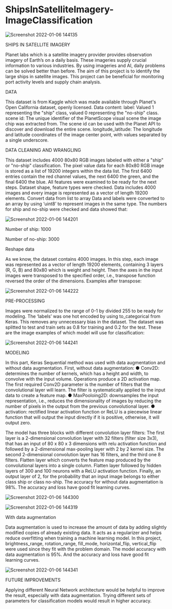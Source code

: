 # ShipsInSatelliteImagery-ImageClassification
![Screenshot 2022-01-06 144135](https://user-images.githubusercontent.com/61709276/148442839-221cffd2-fb44-4389-ae46-18a6399d6af9.png)

SHIPS IN SATELLITE IMAGERY

Planet labs which is a satellite imagery provider provides observation imagery of Earth’s on a
daily basis. These imageries supply crucial information to various industries. By using imageries
and AI, daily problems can be solved better than before.
The aim of this project is to identify the large ships in satellite images. This project can be
beneficial for monitoring port activity levels and supply chain analysis.

DATA

This dataset is from Kaggle which was made available through Planet's Open California dataset,
openly licensed.
Data content:
label: Valued 1 representing the "ship" class, valued 0 representing the "no-ship" class.
scene id: The unique identifier of the PlanetScope visual scene the image chip was extracted
from. The scene id can be used with the Planet API to discover and download the entire scene.
longitude_latitude: The longitude and latitude coordinates of the image center point, with
values separated by a single underscore.

DATA CLEANING AND WRANGLING

This dataset includes 4000 80x80 RGB images labeled with either a "ship" or "no-ship"
classification. The pixel value data for each 80x80 RGB image is stored as a list of 19200 integers
within the data list. The first 6400 entries contain the red channel values, the next 6400 the green,
and the final 6400 the blue.
All features were examined to be ready for the next steps. Dataset shape, feature types were
checked. Data includes 4000 images and every image is represented as a vector of length 19200
elements.
Convert data from list to array
Data and labels were converted to an array by using ‘uint8’ to represent images in the same type.
The numbers for ship and no-ship were checked and data showed that:

![Screenshot 2022-01-06 144201](https://user-images.githubusercontent.com/61709276/148443006-01964f34-a449-4750-a7d2-b64b13d6798e.png)

Number of ship: 1000

Number of no-ship: 3000



Reshape data

As we know, the dataset contains 4000 images. In this step, each image was represented as a
vector of length 19200 elements, containing 3 layers (R, G, B) and 80x80 which is weight and height.
Then the axes in the input images were transposed to the specified order, i.e., transpose function
reversed the order of the dimensions. Examples after transpose:

![Screenshot 2022-01-06 144222](https://user-images.githubusercontent.com/61709276/148443115-0d418249-f3dc-4a10-9306-be24856adac5.png)


PRE-PROCESSING

Images were normalized to the range of 0-1 by divided 255 to be ready for modeling.
The ‘labels’ was one hot encoded by using to_categorical from Keras. This removes any
unnecessary bias in the dataset.
The dataset was splitted to test and train sets as 0.8 for training and 0.2 for the test. These are
the image examples of which model will use for classification:

![Screenshot 2022-01-06 144241](https://user-images.githubusercontent.com/61709276/148443160-60147ad2-8220-4f50-a5e4-00852601a2f7.png)

MODELING

In this part, Keras Sequential method was used with data augmentation and without data
augmentation.
First, without data augmentation:
● Conv2D: determines the number of kernels, which has a height and width, to convolve
with the input volume. Operations produce a 2D activation map. The first required
Conv2D parameter is the number of filters that the convolutional layer will learn. The
filter is systematically applied to the input data to create a feature map.
● MaxPooloing2D: downsamples the input representation, i.e., reduces the
dimensionality of images by reducing the number of pixels in the output from the
previous convolutional layer.
● activation: rectified linear activation function or ReLU is a piecewise linear function that
will output the input directly if it is positive, otherwise, it will output zero.

The model has three blocks with different convolution layer filters:
The first layer is a 2-dimensional convolution layer with 32 filters (filter size 3x3), that has an
input of 80 x 80 x 3 dimensions with relu activation function and followed by a 2-dimensional
max-pooling layer with 2 by 2 kernel size.
The second 2-dimensional convolution layer has 16 filters, and the third one 8 filters.
Flatten layer which converts the feature map produced by the convolutional layers into a single
column.
Flatten layer followed by hidden layers of 300 and 100 neurons with a ReLU activation function.
Finally, an output layer of 2, for the probability that an input image belongs to either class ship or
class no-ship.
The accuracy for without data augmentation is 98%. The accuracy and loss have good fit learning
curves.

![Screenshot 2022-01-06 144300](https://user-images.githubusercontent.com/61709276/148443297-0004171c-ee2c-40d7-81be-2ac9d5dc3613.png)

![Screenshot 2022-01-06 144319](https://user-images.githubusercontent.com/61709276/148443336-87608a21-9461-4659-b699-42801001898d.png)

With data augmentation

Data augmentation is used to increase the amount of data by adding slightly modified copies of
already existing data. It acts as a regularizer and helps reduce overfitting when training a
machine learning model. In this project, brightness_range, rotation_range, fill_mode,
horizontal_flip, vertical_flip were used since they fit with the problem domain.
The model accuracy with data augmentation is 95%. And the accuracy and loss have good fit
learning curves.

![Screenshot 2022-01-06 144341](https://user-images.githubusercontent.com/61709276/148443405-5983ee07-fd8f-4d80-adeb-436e89a60ed2.png)

FUTURE IMPROVEMENTS

Applying different Neural Network architecture would be helpful to improve the result, especially
with data augmentation.
Trying different sets of parameters for classification models would result in higher accuracy.



